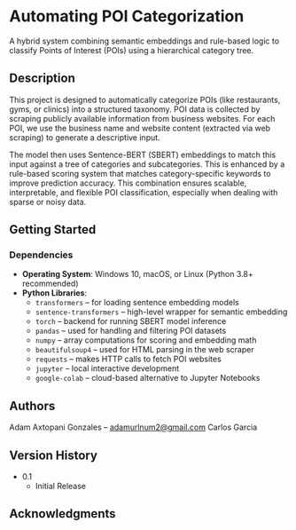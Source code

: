 # Automating POI Categorization

A hybrid system combining semantic embeddings and rule-based logic to classify Points of Interest (POIs) using a hierarchical category tree.

## Description

This project is designed to automatically categorize POIs (like restaurants, gyms, or clinics) into a structured taxonomy. POI data is collected by scraping publicly available information from business websites. For each POI, we use the business name and website content (extracted via web scraping) to generate a descriptive input.

The model then uses Sentence-BERT (SBERT) embeddings to match this input against a tree of categories and subcategories. This is enhanced by a rule-based scoring system that matches category-specific keywords to improve prediction accuracy. This combination ensures scalable, interpretable, and flexible POI classification, especially when dealing with sparse or noisy data.

## Getting Started

### Dependencies

- **Operating System**: Windows 10, macOS, or Linux (Python 3.8+ recommended)
- **Python Libraries**:
  - `transformers` – for loading sentence embedding models
  - `sentence-transformers` – high-level wrapper for semantic embedding
  - `torch` – backend for running SBERT model inference
  - `pandas` – used for handling and filtering POI datasets
  - `numpy` – array computations for scoring and embedding math
  - `beautifulsoup4` – used for HTML parsing in the web scraper
  - `requests` – makes HTTP calls to fetch POI websites
  - `jupyter` – local interactive development
  - `google-colab` – cloud-based alternative to Jupyter Notebooks

## Authors

Adam Axtopani Gonzales – adamurlnum2@gmail.com
Carlos Garcia

## Version History

* 0.1
    * Initial Release


## Acknowledgments
